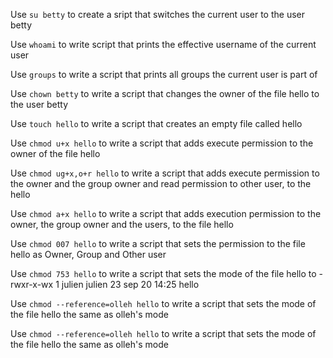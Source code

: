  Use `su betty` to create a sript that switches the current user to the user betty

Use `whoami` to write script that prints the effective username of the current user

Use `groups` to write a script that prints all groups the current user is part of

Use `chown betty` to write a script that changes the owner of the file hello to the user betty

Use `touch hello` to write a script that creates an empty file called hello

Use `chmod u+x hello` to write a script that adds execute permission to the owner of the file hello

Use `chmod ug+x,o+r hello` to write a script that adds execute permission to the owner and the group owner and read permission to other user, to the hello

Use `chmod a+x hello` to write a script that adds execution permission to the owner, the group owner and the users, to the file hello

Use `chmod 007 hello` to write a script that sets the permission to the file hello as Owner, Group and Other user

Use `chmod 753 hello` to write a script that sets the mode of the file hello to -rwxr-x-wx 1 julien julien 23 sep 20 14:25 hello

Use `chmod --reference=olleh hello` to write a script that sets the mode of the file hello the same as olleh's mode

Use `chmod --reference=olleh hello` to write a script that sets the mode of the file hello the same as olleh's mode
